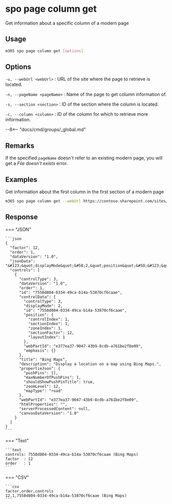 # spo page column get

Get information about a specific column of a modern page

## Usage

```sh
m365 spo page column get [options]
```

## Options

`-u, --webUrl <webUrl>`
: URL of the site where the page to retrieve is located.

`-n, --pageName <pageName>`
: Name of the page to get column information of.

`-s, --section <section>`
: ID of the section where the column is located.

`-c, --column <column>`
: ID of the column for which to retrieve more information.

--8<-- "docs/cmd/groups/_global.md"

## Remarks

If the specified `pageName` doesn't refer to an existing modern page, you will get a _File doesn't exists_ error.

## Examples

Get information about the first column in the first section of a modern page

```sh
m365 spo page column get --webUrl https://contoso.sharepoint.com/sites/team-a --pageName home.aspx --section 1 --column 1
```

## Response

=== "JSON"

    ```json
    {
      "factor": 12,
      "order": 1,
      "dataVersion": "1.0",
      "jsonData": "&#123;&quot;displayMode&quot;&#58;2,&quot;position&quot;&#58;&#123;&quot;sectionFactor&quot;&#58;12,&quot;sectionIndex&quot;&#58;1,&quot;zoneIndex&quot;&#58;1&#125;&#125;",
      "controls": [
        {
          "controlType": 3,
          "dataVersion": "1.0",
          "order": 1,
          "id": "7558d804-0334-49ca-b14a-53870cf6caae",
          "controlData": {
            "controlType": 3,
            "displayMode": 2,
            "id": "7558d804-0334-49ca-b14a-53870cf6caae",
            "position": {
              "controlIndex": 1,
              "sectionIndex": 1,
              "zoneIndex": 1,
              "sectionFactor": 12,
              "layoutIndex": 1
            },
            "webPartId": "e377ea37-9047-43b9-8cdb-a761be2f8e09",
            "emphasis": {}
          },
          "title": "Bing Maps",
          "description": "Display a location on a map using Bing Maps.",
          "propertieJson": {
            "pushPins": [],
            "maxNumberOfPushPins": 1,
            "shouldShowPushPinTitle": true,
            "zoomLevel": 12,
            "mapType": "road"
          },
          "webPartId": "e377ea37-9047-43b9-8cdb-a761be2f8e09",
          "htmlProperties": "",
          "serverProcessedContent": null,
          "canvasDataVersion": "1.0"
        }
      ]
    }
    ```

=== "Text"

    ```text
    controls: 7558d804-0334-49ca-b14a-53870cf6caae (Bing Maps)
    factor  : 12
    order   : 1
    ```

=== "CSV"

    ```csv
    factor,order,controls
    12,1,7558d804-0334-49ca-b14a-53870cf6caae (Bing Maps)
    ```
